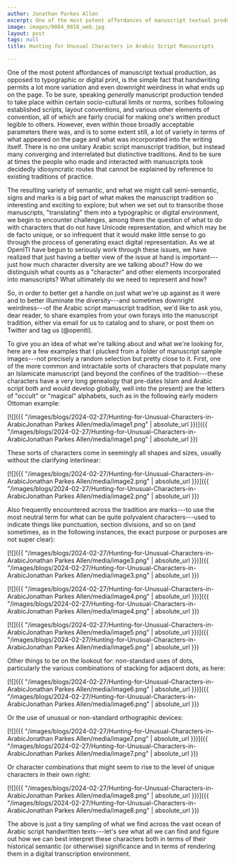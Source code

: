 ```yaml
---
author: Jonathan Parkes Allen
excerpt: One of the most potent affordances of manuscript textual production, as opposed to typographic or digital print, is the simple fact that handwriting permits a lot more variation and even downright weirdness in what ends up on the page...
image: images/0084_0018_web.jpg
layout: post
tags: null
title: Hunting for Unusual Characters in Arabic Script Manuscripts

---
```

One of the most potent affordances of manuscript textual production, as opposed to typographic or digital print, is the simple fact that handwriting permits a lot more variation and even downright weirdness in what ends up on the page. To be sure, speaking _generally_ manuscript production tended to take place within certain socio-cultural limits or norms, scribes following established scripts, layout conventions, and various other elements of convention, all of which are fairly crucial for making one's written product legible to others. However, even within those broadly acceptable parameters there was, and is to some extent still, a lot of variety in terms of what appeared on the page and what was incorporated into the writing itself. There is no one unitary Arabic script manuscript tradition, but instead many converging and interrelated but distinctive traditions. And to be sure at times the people who made and interacted with manuscripts took decidedly idiosyncratic routes that cannot be explained by reference to existing traditions of practice.

The resulting variety of semantic, and what we might call semi-semantic, signs and marks is a big part of what makes the manuscript tradition so interesting and exciting to explore; but when we set out to transcribe those manuscripts, "translating" them into a typographic or digital environment, we begin to encounter challenges, among them the question of what to do with characters that do not have Unicode representation, and which may be de facto unique, or so infrequent that it would make little sense to go through the process of generating exact digital representation. As we at OpenITI have begun to seriously work through these issues, we have realized that just having a better view of the issue at hand is important---just how much character diversity are we talking about? How do we distinguish what counts as a "character" and other elements incorporated into manuscripts? What ultimately do we need to represent and how?

So, in order to better get a handle on just what we're up against as it were and to better illuminate the diversity---and sometimes downright weirdness---of the Arabic script manuscript tradition, we'd like to ask you, dear reader, to share examples from your own forays into the manuscript tradition, either via email for us to catalog and to share, or post them on Twitter and tag us (@openiti).

To give you an idea of what we're talking about and what we're looking for, here are a few examples that I plucked from a folder of manuscript sample images---not precisely a random selection but pretty close to it. First, one of the more common and intractable sorts of characters that populate many an Islamicate manuscript (and beyond the confines of the tradition---these characters have a very long genealogy that pre-dates Islam and Arabic script both and would develop globally, well into the present) are the letters of "occult" or "magical" alphabets, such as in the following early modern Ottoman example:

[![]({{ "/images/blogs/2024-02-27/Hunting-for-Unusual-Characters-in-ArabicJonathan Parkes Allen/media/image1.png" | absolute_url }})]({{ "/images/blogs/2024-02-27/Hunting-for-Unusual-Characters-in-ArabicJonathan Parkes Allen/media/image1.png" | absolute_url }})

These sorts of characters come in seemingly all shapes and sizes, usually without the clarifying interlinear:

[![]({{ "/images/blogs/2024-02-27/Hunting-for-Unusual-Characters-in-ArabicJonathan Parkes Allen/media/image2.png" | absolute_url }})]({{ "/images/blogs/2024-02-27/Hunting-for-Unusual-Characters-in-ArabicJonathan Parkes Allen/media/image2.png" | absolute_url }})

Also frequently encountered across the tradition are marks---to use the most neutral term for what can be quite polyvalent characters---used to indicate things like punctuation, section divisions, and so on (and sometimes, as in the following instances, the exact purpose or purposes are not super clear):

[![]({{ "/images/blogs/2024-02-27/Hunting-for-Unusual-Characters-in-ArabicJonathan Parkes Allen/media/image3.png" | absolute_url }})]({{ "/images/blogs/2024-02-27/Hunting-for-Unusual-Characters-in-ArabicJonathan Parkes Allen/media/image3.png" | absolute_url }}) 

[![]({{ "/images/blogs/2024-02-27/Hunting-for-Unusual-Characters-in-ArabicJonathan Parkes Allen/media/image4.png" | absolute_url }})]({{ "/images/blogs/2024-02-27/Hunting-for-Unusual-Characters-in-ArabicJonathan Parkes Allen/media/image4.png" | absolute_url }}) 

[![]({{ "/images/blogs/2024-02-27/Hunting-for-Unusual-Characters-in-ArabicJonathan Parkes Allen/media/image5.png" | absolute_url }})]({{ "/images/blogs/2024-02-27/Hunting-for-Unusual-Characters-in-ArabicJonathan Parkes Allen/media/image5.png" | absolute_url }})

Other things to be on the lookout for: non-standard uses of dots, particularly the various combinations of stacking for adjacent dots, as here:

[![]({{ "/images/blogs/2024-02-27/Hunting-for-Unusual-Characters-in-ArabicJonathan Parkes Allen/media/image6.png" | absolute_url }})]({{ "/images/blogs/2024-02-27/Hunting-for-Unusual-Characters-in-ArabicJonathan Parkes Allen/media/image6.png" | absolute_url }})

Or the use of unusual or non-standard orthographic devices:

[![]({{ "/images/blogs/2024-02-27/Hunting-for-Unusual-Characters-in-ArabicJonathan Parkes Allen/media/image7.png" | absolute_url }})]({{ "/images/blogs/2024-02-27/Hunting-for-Unusual-Characters-in-ArabicJonathan Parkes Allen/media/image7.png" | absolute_url }})

Or character combinations that might seem to rise to the level of unique characters in their own right:

[![]({{ "/images/blogs/2024-02-27/Hunting-for-Unusual-Characters-in-ArabicJonathan Parkes Allen/media/image8.png" | absolute_url }})]({{ "/images/blogs/2024-02-27/Hunting-for-Unusual-Characters-in-ArabicJonathan Parkes Allen/media/image8.png" | absolute_url }})

The above is just a tiny sampling of what we find across the vast ocean of Arabic script handwritten texts---let's see what all we can find and figure out how we can best interpret these characters both in terms of their historical semantic (or otherwise) significance and in terms of rendering them in a digital transcription environment.
